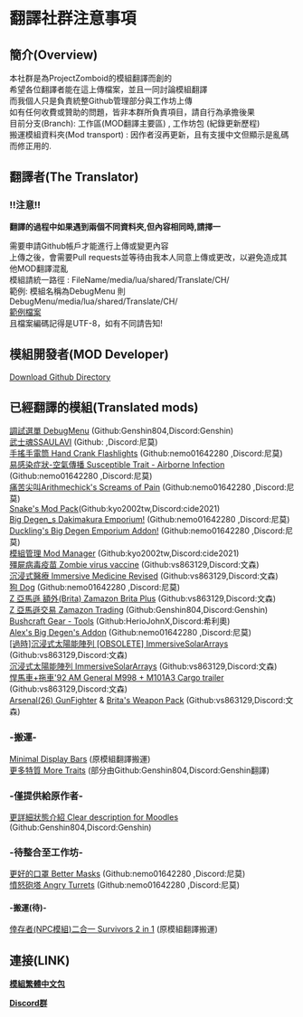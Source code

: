 #  翻譯社群注意事項
## 簡介(Overview)
本社群是為ProjectZomboid的模組翻譯而創的  
希望各位翻譯者能在這上傳檔案，並且一同討論模組翻譯  
而我個人只是負責統整Github管理部分與工作坊上傳  
如有任何收費或贊助的問題，皆非本群所負責項目，請自行為承擔後果    
目前分支(Branch): 工作區(MOD翻譯主要區) , 工作坊包 (紀錄更新歷程)  
搬運模組資料夾(Mod transport) : 因作者沒再更新，且有支援中文但顯示是亂碼而修正用的.
## 翻譯者(The Translator)
### !!注意!!
**翻譯的過程中如果遇到兩個不同資料夾,但內容相同時,請擇一**  

需要申請Github帳戶才能進行上傳或變更內容  
上傳之後，會需要Pull requests並等待由我本人同意上傳或更改，以避免造成其他MOD翻譯混亂  
模組請統一路徑 :
FileName/media/lua/shared/Translate/CH/  
範例: 模組名稱為DebugMenu 則 DebugMenu/media/lua/shared/Translate/CH/  
[範例檔案](https://github.com/vs863129/PZModTraditional/tree/%E7%AF%84%E4%BE%8B%E6%AA%94)  
且檔案編碼記得是UTF-8，如有不同請告知!  
## 模組開發者(MOD Developer)  
[Download Github Directory](https://download-directory.github.io/)
## 已經翻譯的模組(Translated mods)
[調試選單 DebugMenu](https://steamcommunity.com/sharedfiles/filedetails/?id=2737787862&searchtext=DebugMenu) (Github:Genshin804,Discord:Genshin)  
[武士魂SSAULAVI](https://steamcommunity.com/sharedfiles/filedetails/?id=2887274097&searchtext=SSAULAVI) (Github: ,Discord:尼莫)  
[手搖手電筒 Hand Crank Flashlights](https://steamcommunity.com/sharedfiles/filedetails/?id=2897115343&searchtext=Hand+Crank+Flashlights) (Github:nemo01642280 ,Discord:尼莫)  
[易感染症狀-空氣傳播 Susceptible Trait - Airborne Infection](https://steamcommunity.com/sharedfiles/filedetails/?id=2795677303&searchtext=Susceptible+Trait+-+Airborne+Infection) (Github:nemo01642280 ,Discord:尼莫)  
[痛苦尖叫Arithmechick's Screams of Pain](https://steamcommunity.com/sharedfiles/filedetails/?id=2902192016&searchtext=Arithmechick%27s+Screams+of+Pain) (Github:nemo01642280 ,Discord:尼莫)  
[Snake's Mod Pack](https://steamcommunity.com/sharedfiles/filedetails/?id=2719327441&searchtext=Snake)(Github:kyo2002tw,Discord:cide2021)  
[Big Degen_s Dakimakura Emporium!](https://steamcommunity.com/sharedfiles/filedetails/?id=2756636139&searchtext=Big+Degen_s+Dakimakura+Emporium%21) (Github:nemo01642280 ,Discord:尼莫)  
[Duckling's Big Degen Emporium Addon!](https://steamcommunity.com/sharedfiles/filedetails/?id=2811982953&searchtext=Duckling%27s+Big+Degen+Emporium+Addon%21) (Github:nemo01642280 ,Discord:尼莫)  
[模組管理 Mod Manager](https://steamcommunity.com/sharedfiles/filedetails/?id=2694448564) (Github:kyo2002tw,Discord:cide2021)  
[殭屍病毒疫苗 Zombie virus vaccine](https://steamcommunity.com/sharedfiles/filedetails/?id=2765438437) (Github:vs863129,Discord:文森)  
[沉浸式醫療 Immersive Medicine Revised](https://steamcommunity.com/sharedfiles/filedetails/?id=2709866494&searchtext=imed) (Github:vs863129,Discord:文森)  
[狗 Dog](https://steamcommunity.com/sharedfiles/filedetails/?id=2908053151&searchtext=Dogs) (Github:nemo01642280 ,Discord:尼莫)  
[Z 亞馬遜 額外(Brita) Zamazon Brita Plus](https://steamcommunity.com/sharedfiles/filedetails/?id=2848377103) (Github:vs863129,Discord:文森)  
[Z 亞馬遜交易 Zamazon Trading](https://steamcommunity.com/workshop/filedetails/?id=2829551796) (Github:Genshin804,Discord:Genshin)  
[Bushcraft Gear - Tools](https://steamcommunity.com/sharedfiles/filedetails/?id=2423906082) (Github:HerioJohnX,Discord:希利奧)  
[Alex's Big Degen's Addon](https://steamcommunity.com/sharedfiles/filedetails/?id=2818423278&searchtext=++Alex%27s+Big+Degen%27s+Addon) (Github:nemo01642280 ,Discord:尼莫)  
[[過時]沉浸式太陽能陣列 [OBSOLETE] ImmersiveSolarArrays](https://steamcommunity.com/sharedfiles/filedetails/?id=2623458493) (Github:vs863129,Discord:文森)  
[沉浸式太陽能陣列 ImmersiveSolarArrays](https://steamcommunity.com/sharedfiles/filedetails/?id=2857548524) (Github:vs863129,Discord:文森)  
[悍馬車+拖車'92 AM General M998 + M101A3 Cargo trailer](https://steamcommunity.com/sharedfiles/filedetails/?id=2642541073) (Github:vs863129,Discord:文森)  
[Arsenal(26) GunFighter](https://steamcommunity.com/sharedfiles/filedetails/?id=2297098490) & [Brita's Weapon Pack](https://steamcommunity.com/sharedfiles/filedetails/?id=2200148440) (Github:vs863129,Discord:文森)  
### -搬運-
[Minimal Display Bars](https://steamcommunity.com/sharedfiles/filedetails/?id=2004998206) (原模組翻譯搬運)  
[更多特質 More Traits](https://steamcommunity.com/sharedfiles/filedetails/?id=1299328280) (部分由Github:Genshin804,Discord:Genshin翻譯)  
### -僅提供給原作者-
[更詳細狀態介紹 Clear description for Moodles](https://steamcommunity.com/sharedfiles/filedetails/?id=2763647806&searchtext) (Github:Genshin804,Discord:Genshin)  
### -待整合至工作坊-  
[更好的口罩 Better Masks](https://steamcommunity.com/sharedfiles/filedetails/?id=2801714948)  (Github:nemo01642280 ,Discord:尼莫)  
[憤怒砲塔 Angry Turrets](https://steamcommunity.com/sharedfiles/filedetails/?id=2855343540)  (Github:nemo01642280 ,Discord:尼莫) 
#### -搬運(待)-  
[倖存者(NPC模組)二合一 Survivors 2 in 1](https://steamcommunity.com/sharedfiles/filedetails/?id=2680488822)  (原模組翻譯搬運)
## 連接(LINK)
**[模組繁體中文包](https://steamcommunity.com/sharedfiles/filedetails/?id=2730159518)** 

**[Discord群](https://discord.com/invite/T6gjnjuzjr)**  

